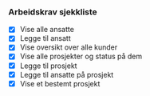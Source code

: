 ### Arbeidskrav sjekkliste

- [x] Vise alle ansatte
- [x] Legge til ansatt
- [x] Vise oversikt over alle kunder
- [x] Vise alle prosjekter og status på dem
- [x] Legge til prosjekt
- [x] Legge til ansatte på prosjekt
- [x] Vise et bestemt prosjekt

